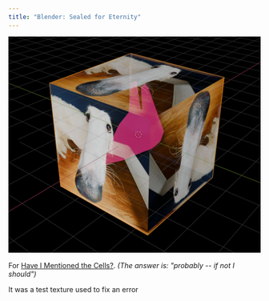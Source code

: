 ```yaml
---
title: "Blender: Sealed for Eternity"
---
```


<img alt="240626_sealed_for_eternity.jpg" src="/imgs_posts/240626_sealed_for_eternity.jpg" class="img-rendering-auto">

For [Have I Mentioned the Cells?](/scenes/240626-have-i-mentioned-the-cells). *(The answer is: "probably -- if not I should")*

It was a test texture used to fix an error